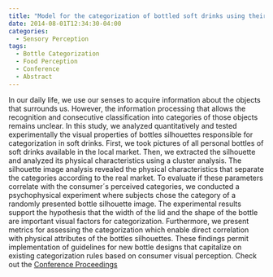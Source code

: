 ```yaml
---
title: "Model for the categorization of bottled soft drinks using their silhouette"
date: 2014-08-01T12:34:30-04:00
categories:
  - Sensory Perception
tags:
  - Bottle Categorization
  - Food Perception
  - Conference
  - Abstract
---
```


In our daily life, we use our senses to acquire information about the objects that surrounds us. However,
the information processing that allows the recognition and consecutive classification into categories
of those objects remains unclear. In this study, we analyzed quantitatively and tested experimentally
the visual properties of bottles silhouettes responsible for categorization in soft drinks. First, we took
pictures of all personal bottles of soft drinks available in the local market. Then, we extracted the
silhouette and analyzed its physical characteristics using a cluster analysis. The silhouette image
analysis revealed the physical characteristics that separate the categories according to the real market.
To evaluate if these parameters correlate with the consumer´s perceived categories, we conducted a
psychophysical experiment where subjects chose the category of a randomly presented bottle silhouette
image. The experimental results support the hypothesis that the width of the lid and the shape of the
bottle are important visual factors for categorization. Furthermore, we present metrics for assessing
the categorization which enable direct correlation with physical attributes of the bottles silhouettes.
These findings permit implementation of guidelines for new bottle designs that capitalize on existing
categorization rules based on consumer visual perception.
Check out the [Conference Proceedings][URL] 

[URL]:   https://journals.sagepub.com/toc/peca/43/1_suppl